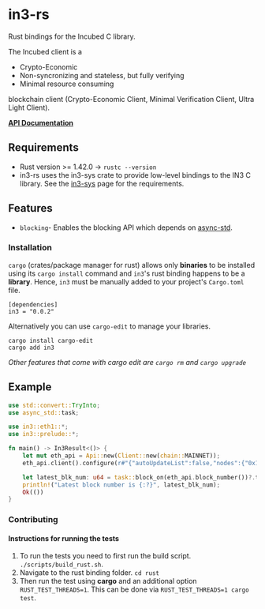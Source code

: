 # in3-rs
Rust bindings for the Incubed C library.

The Incubed client is a
* Crypto-Economic
* Non-syncronizing and stateless, but fully verifying
* Minimal resource consuming

blockchain client (Crypto-Economic Client, Minimal Verification Client, Ultra Light Client).

**[API Documentation](https://docs.rs/in3-rs/)**

## Requirements
* Rust version >= 1.42.0 -> `rustc --version`
* in3-rs uses the in3-sys crate to provide low-level bindings to the IN3 C library.
See the [in3-sys](https://github.com/slockit/in3-c/tree/master/rust/in3-sys) page for the requirements.


## Features
* `blocking`- Enables the blocking API which depends on [async-std](https://github.com/async-rs/async-std).

### Installation
`cargo` (crates/package manager for rust) allows only **binaries** to be installed using its `cargo install` command and `in3`'s rust binding happens to be a **library**. Hence, `in3` must be manually added to your project's `Cargo.toml` file.

```
[dependencies]
in3 = "0.0.2"
```

Alternatively you can use `cargo-edit` to manage your libraries.

```
cargo install cargo-edit
cargo add in3
```

*Other features that come with cargo edit are `cargo rm` and `cargo upgrade`*

## Example
```rust
use std::convert::TryInto;
use async_std::task;

use in3::eth1::*;
use in3::prelude::*;

fn main() -> In3Result<()> {
    let mut eth_api = Api::new(Client::new(chain::MAINNET));
    eth_api.client().configure(r#"{"autoUpdateList":false,"nodes":{"0x1":{"needsUpdate":false}}}}"#)?;

    let latest_blk_num: u64 = task::block_on(eth_api.block_number())?.try_into()?;
    println!("Latest block number is {:?}", latest_blk_num);
    Ok(())
}
```

### Contributing

#### Instructions for running the tests

1. To run the tests you need to first run the build script. `./scripts/build_rust.sh`.
2. Navigate to the rust binding folder. `cd rust`
3. Then run the test using **cargo** and an additional option `RUST_TEST_THREADS=1`. This can be done via `RUST_TEST_THREADS=1 cargo test`.
